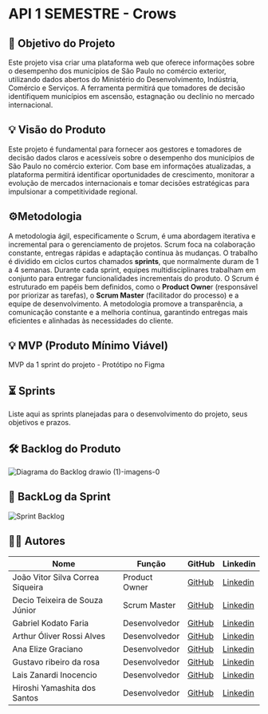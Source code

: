 # **API 1 SEMESTRE - Crows**

## 🎯 Objetivo do Projeto
Este projeto visa criar uma plataforma web que oferece informações sobre o desempenho dos municípios de São Paulo no comércio exterior, utilizando dados abertos do Ministério do Desenvolvimento, Indústria, Comércio e Serviços. A ferramenta permitirá que tomadores de decisão identifiquem municípios em ascensão, estagnação ou declínio no mercado internacional.

## 💡 Visão do Produto
Este projeto é fundamental para fornecer aos gestores e tomadores de decisão dados claros e acessíveis sobre o desempenho dos municípios de São Paulo no comércio exterior. Com base em informações atualizadas, a plataforma permitirá identificar oportunidades de crescimento, monitorar a evolução de mercados internacionais e tomar decisões estratégicas para impulsionar a competitividade regional.

## ⚙️Metodologia
A metodologia ágil, especificamente o Scrum, é uma abordagem iterativa e incremental para o gerenciamento de projetos. Scrum foca na colaboração constante, entregas rápidas e adaptação contínua às mudanças. O trabalho é dividido em ciclos curtos chamados **sprints**, que normalmente duram de 1 a 4 semanas. Durante cada sprint, equipes multidisciplinares trabalham em conjunto para entregar funcionalidades incrementais do produto. O Scrum é estruturado em papéis bem definidos, como o **Product Owne**r (responsável por priorizar as tarefas), o **Scrum Master** (facilitador do processo) e a equipe de desenvolvimento. A metodologia promove a transparência, a comunicação constante e a melhoria contínua, garantindo entregas mais eficientes e alinhadas às necessidades do cliente.

## 💡 MVP (Produto Mínimo Viável)
MVP da 1 sprint do projeto - Protótipo no Figma 

## ⏳ Sprints
Liste aqui as sprints planejadas para o desenvolvimento do projeto, seus objetivos e prazos.

## 🛠️ Backlog do Produto
![Diagrama do Backlog drawio (1)-imagens-0](https://github.com/user-attachments/assets/74d442ba-1407-4234-8af0-0963b2b2f182)
## 🌱 BackLog da Sprint 
![Sprint Backlog](https://github.com/user-attachments/assets/e479d3d3-48a6-4b55-b560-d861a67d9314)



## 👨‍💻 Autores
| Nome      | Função          | GitHub                          | Linkedin                      |
|-----------|-----------------|---------------------------------|--------------------------------|
| João Vitor Silva Correa Siqueira | Product Owner  | [GitHub](https://github.com/kakashinho) | [Linkedin](https://www.linkedin.com/in/joao-vitor-siqueira-a2a2a3227/)
|Decio Teixeira de Souza Júnior | Scrum Master | [GitHub](https://github.com/Deciosouza) | [Linkedin](https://www.linkedin.com/in/dcojunior/) |
| Gabriel Kodato Faria | Desenvolvedor | [GitHub](https://github.com/Kodatoo) | [Linkedin](https://www.linkedin.com/in/gabriel-kodato-faria-b745742b8/) |
| Arthur Óliver Rossi Alves | Desenvolvedor | [GitHub](https://github.com/arthur-oliver) | [Linkedin](https://www.linkedin.com/in/arthur-%C3%B3liver-728123350/?utm_source=share&utm_campaign=share_via&utm_content=profile&utm_medium=android_app) |
| Ana Elize Graciano | Desenvolvedor | [GitHub](https://github.com/Ane-Graciano) | [Linkedin](https://www.linkedin.com/in/ana-elize-graciano-107448359/) |
| Gustavo ribeiro da rosa | Desenvolvedor | [GitHub](https://github.com/gustasvos) | [Linkedin](https://www.linkedin.com/in/gustavo-rosa-46a251180/) |
| Lais Zanardi Inocencio | Desenvolvedor | [GitHub](https://github.com/lais-zanardi) | [Linkedin](https://www.linkedin.com/in/lais-zanardi-inocencio/) |
|Hiroshi Yamashita dos Santos | Desenvolvedor | [GitHub](https://github.com/Hiroshi-Yamashita-Santos) | [Linkedin](https://www.linkedin.com/in/hiroshi-yamashita-dos-santos-a29440359/) |



